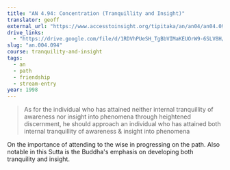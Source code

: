 ```yaml
---
title: "AN 4.94: Concentration (Tranquillity and Insight)"
translator: geoff
external_url: "https://www.accesstoinsight.org/tipitaka/an/an04/an04.094.than.html"
drive_links:
  - "https://drive.google.com/file/d/1RDVhPUeSH_TgBbVIMaKEUOrW9-6SLV8H/view?usp=drivesdk"
slug: "an.004.094"
course: tranquility-and-insight
tags:
  - an
  - path
  - friendship
  - stream-entry
year: 1998
---
```


> As for the individual who has attained neither internal tranquillity of awareness nor insight into phenomena through heightened discernment, he should approach an individual who has attained both internal tranquillity of awareness & insight into phenomena

On the importance of attending to the wise in progressing on the path. Also notable in this Sutta is the Buddha's emphasis on developing both tranquility and insight.
